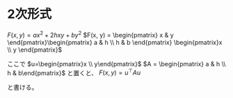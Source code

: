 <!--
 FileName:      math
 Author:        8ucchiman
 CreatedDate:   2023-04-26 15:58:05
 LastModified:  2023-01-25 10:56:12 +0900
 Reference:     http://www.math.s.chiba-u.ac.jp/~yasuda/Chiba/Lec/senkei23U8.pdf
 Description:   ---
-->


# 2次形式

$F(x, y) = ax^2+2hxy+by^2$
$F(x, y) = \begin{pmatrix} x & y \end{pmatrix}\begin{pmatrix} a & h \\ h & b \end{pmatrix} \begin{pmatrix}x \\ y \end{pmatrix}$

ここで
$u=\begin{pmatrix}x \\ y\end{pmatrix}$
$A = \begin{pmatrix} a & h \\ h & b\end{pmatrix}$
と置くと、
$F(x, y) = u^\top Au$

と書ける。



